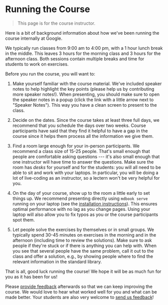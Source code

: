 # Running the Course

> This page is for the course instructor.

Here is a bit of background information about how we've been running the course
internally at Google.

We typically run classes from 9:00 am to 4:00 pm, with a 1 hour lunch break in
the middle. This leaves 3 hours for the morning class and 3 hours for the
afternoon class. Both sessions contain multiple breaks and time for students to
work on exercises.

Before you run the course, you will want to:

1. Make yourself familiar with the course material. We've included speaker notes
   to help highlight the key points (please help us by contributing more speaker
   notes!). When presenting, you should make sure to open the speaker notes in a
   popup (click the link with a little arrow next to "Speaker Notes"). This way
   you have a clean screen to present to the class.

1. Decide on the dates. Since the course takes at least three full days, we recommend that you
   schedule the days over two weeks. Course participants have said that
   they find it helpful to have a gap in the course since it helps them process
   all the information we give them.

1. Find a room large enough for your in-person participants. We recommend a
   class size of 15-25 people. That's small enough that people are comfortable
   asking questions --- it's also small enough that one instructor will have
   time to answer the questions. Make sure the room has _desks_ for yourself and for the
   students: you will all need to be able to sit and work with your laptops.
   In particular, you will be doing a lot of live-coding as an instructor, so a lectern won't
   be very helpful for you.

1. On the day of your course, show up to the room a little early to set things
   up. We recommend presenting directly using `mdbook serve` running on your
   laptop (see the [installation instructions][3]). This ensures optimal performance with no lag as you change pages.
   Using your laptop will also allow you to fix typos as you or the course
   participants spot them.

1. Let people solve the exercises by themselves or in small groups.
   We typically spend 30-45 minutes on exercises in the morning and in the afternoon (including time to review the solutions).
   Make sure to
   ask people if they're stuck or if there is anything you can help with. When
   you see that several people have the same problem, call it out to the class
   and offer a solution, e.g., by showing people where to find the relevant
   information in the standard library.

That is all, good luck running the course! We hope it will be as much fun for
you as it has been for us!

Please [provide feedback][1] afterwards so that we can keep improving the
course. We would love to hear what worked well for you and what can be made
better. Your students are also very welcome to [send us feedback][2]!

[1]: https://github.com/google/comprehensive-rust/discussions/86
[2]: https://github.com/google/comprehensive-rust/discussions/100
[3]: https://github.com/google/comprehensive-rust#building
